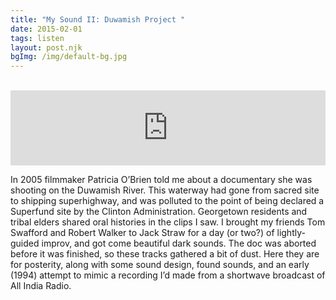 ```yaml
---
title: "My Sound II: Duwamish Project "
date: 2015-02-01
tags: listen
layout: post.njk
bgImg: /img/default-bg.jpg
---
```

<br/>
<iframe style="border: 0; width: 100%; height: 120px;" src="https://bandcamp.com/EmbeddedPlayer/album=1273021088/size=large/bgcol=ffffff/linkcol=0687f5/tracklist=false/artwork=small/transparent=true/" seamless><a href="https://listenfastermusic.bandcamp.com/album/my-sound-ii-duwamish-project">My Sound II: Duwamish Project by Ben McAllister</a></iframe>



In 2005 filmmaker Patricia O’Brien told me about a documentary she was
shooting on the Duwamish River. This waterway had gone from sacred site
to shipping superhighway, and was polluted to the point of being
declared a Superfund site by the Clinton Administration. Georgetown
residents and tribal elders shared oral histories in the clips I saw. I
brought my friends Tom Swafford and Robert Walker to Jack Straw for a
day (or two?) of lightly-guided improv, and got come beautiful dark
sounds. The doc was aborted before it was finished, so these tracks
gathered a bit of dust. Here they are for posterity, along with some
sound design, found sounds, and an early (1994) attempt to mimic a
recording I’d made from a shortwave broadcast of All India Radio.



